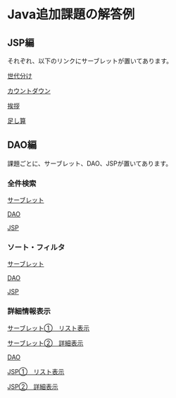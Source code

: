 # Java追加課題の解答例

## JSP編

それぞれ、以下のリンクにサーブレットが置いてあります。

[世代分け](./src/main/java/jp/co/solxyz/lessons/servlet/jsp/q01/RangeOfAgeServlet.java)

[カウントダウン](./src/main/java/jp/co/solxyz/lessons/servlet/jsp/q02/CounterServlet.java)

[挨拶](./src/main/java/jp/co/solxyz/lessons/servlet/jsp/q03/GreetingServlet.java)

[足し算](./src/main/java/jp/co/solxyz/lessons/servlet/jsp/q04/AddServlet.java)

## DAO編

課題ごとに、サーブレット、DAO、JSPが置いてあります。

### 全件検索  
[サーブレット](./src/main/java/jp/co/solxyz/lessons/servlet/dao/q01/servlet/ListServlet.java)  

[DAO](./src/main/java/jp/co/solxyz/lessons/servlet/dao/q01/dao/CustomerDao.java)  

[JSP](./src/main/webapp/WEB-INF/dao/q01/customer-list.jsp)  

### ソート・フィルタ
[サーブレット](./src/main/java/jp/co/solxyz/lessons/servlet/dao/q02/servlet/ListServlet.java)  

[DAO](./src/main/java/jp/co/solxyz/lessons/servlet/dao/q02/dao/CustomerDao.java)  

[JSP](./src/main/webapp/WEB-INF/dao/q02/customer-list.jsp)  
  
### 詳細情報表示
[サーブレット①　リスト表示](./src/main/java/jp/co/solxyz/lessons/servlet/dao/q03/servlet/ListServlet.java)  

[サーブレット②　詳細表示](./src/main/java/jp/co/solxyz/lessons/servlet/dao/q03/servlet/DetailServlet.java)  

[DAO](./src/main/java/jp/co/solxyz/lessons/servlet/dao/q03/dao/CustomerDao.java)  

[JSP①　リスト表示](./src/main/webapp/WEB-INF/dao/q03/customer-list.jsp)  

[JSP②　詳細表示](./src/main/webapp/WEB-INF/dao/q03/customer-detail.jsp)  
